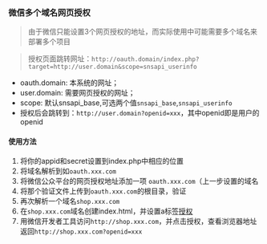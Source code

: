 ### 微信多个域名网页授权
> 由于微信只能设置3个网页授权的地址，而实际使用中可能需要多个域名来部署多个项目

> 授权页面跳转网址：`http://oauth.domain/index.php?target=http://user.domain&scope=snsapi_userinfo`
* oauth.domain: 本系统的网址；
* user.domain: 需要网页授权的网址；
* scope: 默认snsapi_base,可选两个值`snsapi_base`,`snsapi_userinfo`
* 授权后会跳转到：`http://user.domain?openid=xxx`，其中openid即是用户的openid

#### 使用方法
1. 将你的appid和secret设置到index.php中相应的位置
2. 将域名解析到如`oauth.xxx.com`
3. 将微信公众平台的网页授权地址添加一项 `oauth.xxx.com`（上一步设置的域名
4. 将那个验证文件上传到`oauth.xxx.com`的根目录，验证
5. 再次解析一个域名`shop.xxx.com`
6. 在`shop.xxx.com`域名创建index.html，并设置a标签<a href="http://oauth.xxx.com/index.php?target=http://shop.xxx.com&scope=snsapi_userinfo">授权</a>
7. 用微信开发者工具访问`http://shop.xxx.com`，并点击授权，查看浏览器地址返回`http://shop.xxx.com?openid=xxx`

